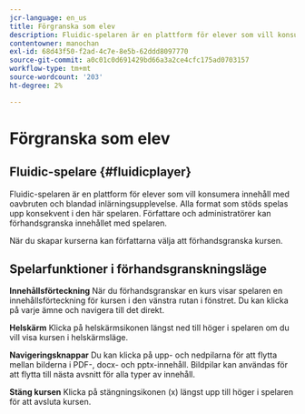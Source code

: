 ```yaml
---
jcr-language: en_us
title: Förgranska som elev
description: Fluidic-spelaren är en plattform för elever som vill konsumera innehåll med oavbruten och blandad inlärningsupplevelse. Alla format som stöds spelas upp konsekvent i den här spelaren. Författare och administratörer kan förhandsgranska innehållet med spelaren.
contentowner: manochan
exl-id: 68d43f50-f2ad-4c7e-8e5b-62ddd8097770
source-git-commit: a0c01c0d691429bd66a3a2ce4cfc175ad0703157
workflow-type: tm+mt
source-wordcount: '203'
ht-degree: 2%

---
```


# Förgranska som elev

## Fluidic-spelare {#fluidicplayer}

Fluidic-spelaren är en plattform för elever som vill konsumera innehåll med oavbruten och blandad inlärningsupplevelse. Alla format som stöds spelas upp konsekvent i den här spelaren. Författare och administratörer kan förhandsgranska innehållet med spelaren.

När du skapar kurserna kan författarna välja att förhandsgranska kursen.

## Spelarfunktioner i förhandsgranskningsläge

**Innehållsförteckning** När du förhandsgranskar en kurs visar spelaren en innehållsförteckning för kursen i den vänstra rutan i fönstret. Du kan klicka på varje ämne och navigera till det direkt.

**Helskärm** Klicka på helskärmsikonen längst ned till höger i spelaren om du vill visa kursen i helskärmsläge.

**Navigeringsknappar** Du kan klicka på upp- och nedpilarna för att flytta mellan bilderna i PDF-, docx- och pptx-innehåll. Bildpilar kan användas för att flytta till nästa avsnitt för alla typer av innehåll.

**Stäng kursen** Klicka på stängningsikonen (x) längst upp till höger i spelaren för att avsluta kursen.
